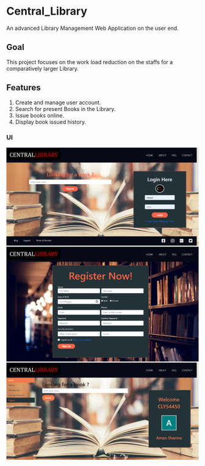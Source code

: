 # Central_Library
An advanced Library Management Web Application on the user end.

## Goal
This project focuses on the work load reduction on the staffs for a comparatively larger Library.

## Features
1. Create and manage user account.
2. Search for present Books in the Library.
3. Issue books online.
4. Display book issued history.


### UI

![](central_library_1.png)
![](central_library_2.png)
![](central_library_3.png)

